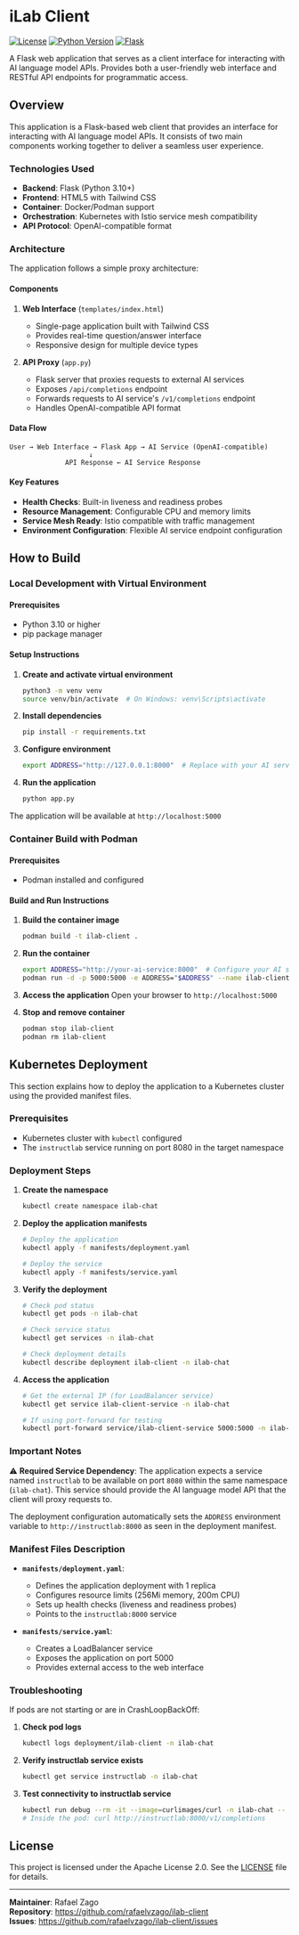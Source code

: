 # iLab Client

[![License](https://img.shields.io/badge/license-Apache%202.0-blue.svg)](LICENSE)
[![Python Version](https://img.shields.io/badge/python-3.10%2B-blue.svg)](https://python.org)
[![Flask](https://img.shields.io/badge/flask-2.3.3-green.svg)](https://flask.palletsprojects.com/)

A Flask web application that serves as a client interface for interacting with AI language model APIs. Provides both a user-friendly web interface and RESTful API endpoints for programmatic access.

## Overview

This application is a Flask-based web client that provides an interface for interacting with AI language model APIs. It consists of two main components working together to deliver a seamless user experience.

### Technologies Used

- **Backend**: Flask (Python 3.10+)
- **Frontend**: HTML5 with Tailwind CSS
- **Container**: Docker/Podman support
- **Orchestration**: Kubernetes with Istio service mesh compatibility
- **API Protocol**: OpenAI-compatible format

### Architecture

The application follows a simple proxy architecture:

#### Components
1. **Web Interface** (`templates/index.html`)
   - Single-page application built with Tailwind CSS
   - Provides real-time question/answer interface
   - Responsive design for multiple device types

2. **API Proxy** (`app.py`)
   - Flask server that proxies requests to external AI services
   - Exposes `/api/completions` endpoint
   - Forwards requests to AI service's `/v1/completions` endpoint
   - Handles OpenAI-compatible API format

#### Data Flow
```
User → Web Interface → Flask App → AI Service (OpenAI-compatible)
                    ↓
              API Response ← AI Service Response
```

#### Key Features
- **Health Checks**: Built-in liveness and readiness probes
- **Resource Management**: Configurable CPU and memory limits
- **Service Mesh Ready**: Istio compatible with traffic management
- **Environment Configuration**: Flexible AI service endpoint configuration

## How to Build

### Local Development with Virtual Environment

#### Prerequisites
- Python 3.10 or higher
- pip package manager

#### Setup Instructions

1. **Create and activate virtual environment**
   ```bash
   python3 -m venv venv
   source venv/bin/activate  # On Windows: venv\Scripts\activate
   ```

2. **Install dependencies**
   ```bash
   pip install -r requirements.txt
   ```

3. **Configure environment**
   ```bash
   export ADDRESS="http://127.0.0.1:8000"  # Replace with your AI service URL
   ```

4. **Run the application**
   ```bash
   python app.py
   ```

The application will be available at `http://localhost:5000`

### Container Build with Podman

#### Prerequisites
- Podman installed and configured

#### Build and Run Instructions

1. **Build the container image**
   ```bash
   podman build -t ilab-client .
   ```

2. **Run the container**
   ```bash
   export ADDRESS="http://your-ai-service:8000"  # Configure your AI service URL
   podman run -d -p 5000:5000 -e ADDRESS="$ADDRESS" --name ilab-client ilab-client
   ```

3. **Access the application**
   Open your browser to `http://localhost:5000`

4. **Stop and remove container**
   ```bash
   podman stop ilab-client
   podman rm ilab-client
   ```

## Kubernetes Deployment

This section explains how to deploy the application to a Kubernetes cluster using the provided manifest files.

### Prerequisites
- Kubernetes cluster with `kubectl` configured
- The `instructlab` service running on port 8080 in the target namespace

### Deployment Steps

1. **Create the namespace**
   ```bash
   kubectl create namespace ilab-chat
   ```

2. **Deploy the application manifests**
   ```bash
   # Deploy the application
   kubectl apply -f manifests/deployment.yaml
   
   # Deploy the service
   kubectl apply -f manifests/service.yaml
   ```

3. **Verify the deployment**
   ```bash
   # Check pod status
   kubectl get pods -n ilab-chat
   
   # Check service status
   kubectl get services -n ilab-chat
   
   # Check deployment details
   kubectl describe deployment ilab-client -n ilab-chat
   ```

4. **Access the application**
   ```bash
   # Get the external IP (for LoadBalancer service)
   kubectl get service ilab-client-service -n ilab-chat
   
   # If using port-forward for testing
   kubectl port-forward service/ilab-client-service 5000:5000 -n ilab-chat
   ```

### Important Notes

⚠️ **Required Service Dependency**: The application expects a service named `instructlab` to be available on port `8080` within the same namespace (`ilab-chat`). This service should provide the AI language model API that the client will proxy requests to.

The deployment configuration automatically sets the `ADDRESS` environment variable to `http://instructlab:8000` as seen in the deployment manifest.

### Manifest Files Description

- **`manifests/deployment.yaml`**: 
  - Defines the application deployment with 1 replica
  - Configures resource limits (256Mi memory, 200m CPU)
  - Sets up health checks (liveness and readiness probes)
  - Points to the `instructlab:8000` service

- **`manifests/service.yaml`**: 
  - Creates a LoadBalancer service
  - Exposes the application on port 5000
  - Provides external access to the web interface

### Troubleshooting

If pods are not starting or are in CrashLoopBackOff:

1. **Check pod logs**
   ```bash
   kubectl logs deployment/ilab-client -n ilab-chat
   ```

2. **Verify instructlab service exists**
   ```bash
   kubectl get service instructlab -n ilab-chat
   ```

3. **Test connectivity to instructlab service**
   ```bash
   kubectl run debug --rm -it --image=curlimages/curl -n ilab-chat -- sh
   # Inside the pod: curl http://instructlab:8000/v1/completions
   ```

## License

This project is licensed under the Apache License 2.0. See the [LICENSE](LICENSE) file for details.

---

**Maintainer**: Rafael Zago  
**Repository**: https://github.com/rafaelvzago/ilab-client  
**Issues**: https://github.com/rafaelvzago/ilab-client/issues
